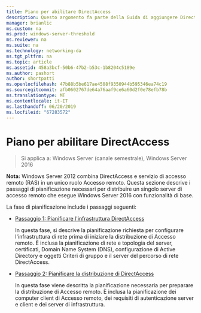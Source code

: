 ```yaml
---
title: Piano per abilitare DirectAccess
description: Questo argomento fa parte della Guida di aggiungere DirectAccess a una distribuzione di accesso remoto esistente (VPN) per Windows Server 2016
manager: brianlic
ms.custom: na
ms.prod: windows-server-threshold
ms.reviewer: na
ms.suite: na
ms.technology: networking-da
ms.tgt_pltfrm: na
ms.topic: article
ms.assetid: 458a3bcf-50b6-47b2-b53c-1b8204c5189e
ms.author: pashort
author: shortpatti
ms.openlocfilehash: 47b88b5be617ae4508f9350944b595346ea74c19
ms.sourcegitcommit: afb0602767de64a76aaf9ce6a60d2f0e78efb78b
ms.translationtype: MT
ms.contentlocale: it-IT
ms.lasthandoff: 06/20/2019
ms.locfileid: "67283572"
---
```

# <a name="plan-to-enable-directaccess"></a>Piano per abilitare DirectAccess

>Si applica a: Windows Server (canale semestrale), Windows Server 2016

**Nota:** Windows Server 2012 combina DirectAccess e servizio di accesso remoto (RAS) in un unico ruolo Accesso remoto. Questa sezione descrive i passaggi di pianificazione necessari per distribuire un singolo server di accesso remoto che esegue Windows Server 2016 con funzionalità di base. 

La fase di pianificazione include i passaggi seguenti:  
  
-   [Passaggio 1: Pianificare l'infrastruttura DirectAccess](step-1-plan-da-inf-davpn.md)  
  
    In questa fase, si descrive la pianificazione richiesta per configurare l'infrastruttura di rete prima di iniziare la distribuzione di Accesso remoto. È inclusa la pianificazione di rete e topologia del server, certificati, Domain Name System (DNS), configurazione di Active Directory e oggetti Criteri di gruppo e il server del percorso di rete DirectAccess.  
  
-   [Passaggio 2: Pianificare la distribuzione di DirectAccess](step-2-plan-da-davpn.md)  
  
    In questa fase viene descritta la pianificazione necessaria per preparare la distribuzione di Accesso remoto. È inclusa la pianificazione dei computer client di Accesso remoto, dei requisiti di autenticazione server e client e dei server di infrastruttura.  
  
 
  


